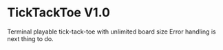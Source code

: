 # TickTackToe V1.0
Terminal playable tick-tack-toe with unlimited board size
Error handling is next thing to do.
